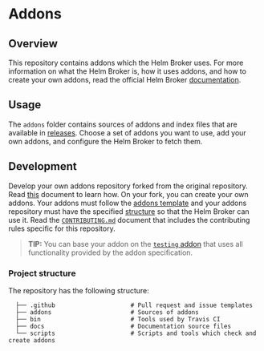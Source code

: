 # Addons

## Overview

This repository contains addons which the Helm Broker uses. For more information on what the Helm Broker is, how it uses addons, and how to create your own addons, read the official Helm Broker [documentation](https://kyma-project.io/docs/master/components/helm-broker/#overview-overview).

## Usage

The `addons` folder contains sources of addons and index files that are available in [releases](https://github.com/kyma-project/addons/releases). Choose a set of addons you want to use, add your own addons, and configure the Helm Broker to fetch them.

## Development

Develop your own addons repository forked from the original repository. Read [this](docs/getting-started.md) document to learn how. On your fork, you can create your own addons. Your addons must follow the [addons template](https://kyma-project.io/docs/master/components/helm-broker/#details-create-addons) and your addons repository must have the specified [structure](https://kyma-project.io/docs/master/components/helm-broker/#details-create-addons-repository) so that the Helm Broker can use it. Read the [`CONTRIBUTING.md`](CONTRIBUTING.md) document that includes the contributing rules specific for this repository.

>**TIP:** You can base your addon on the [`testing` addon](addons/testing-0.0.1) that uses all functionality provided by the addon specification.

### Project structure

The repository has the following structure:

```
  ├── .github                     # Pull request and issue templates    
  ├── addons                      # Sources of addons
  ├── bin                         # Tools used by Travis CI                                     
  ├── docs                        # Documentation source files
  └── scripts                     # Scripts and tools which check and create addons
```
